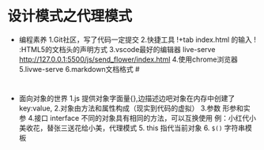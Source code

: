 # 设计模式之代理模式

- 编程素养
    1.Git社区，写了代码一定提交
    2.快捷工具 
        !+tab index.html 的输入
        ! :HTML5的文档头的声明方式
    3.vscode最好的编辑器
        live-serve
        http://127.0.0.1:5500/js/send_flower/index.html
    4.使用chrome浏览器
    5.livwe-serve
    6.markdown文档格式
        # <h1></h1>

- 面向对象的世界
    1.js 提供对象字面量{},边描述边吧对象在内存中创建了
        key:value,
    2.对象由方法和属性构成（现实到代码的虚拟）
    3.参数 形参和实参
    4.接口 interface
        不同的对象具有相同的方法，可以互换使用
        例：小红代小美收花，替张三送花给小美，代理模式
    5. this 指代当前对象
    6. `$()` 字符串模板
